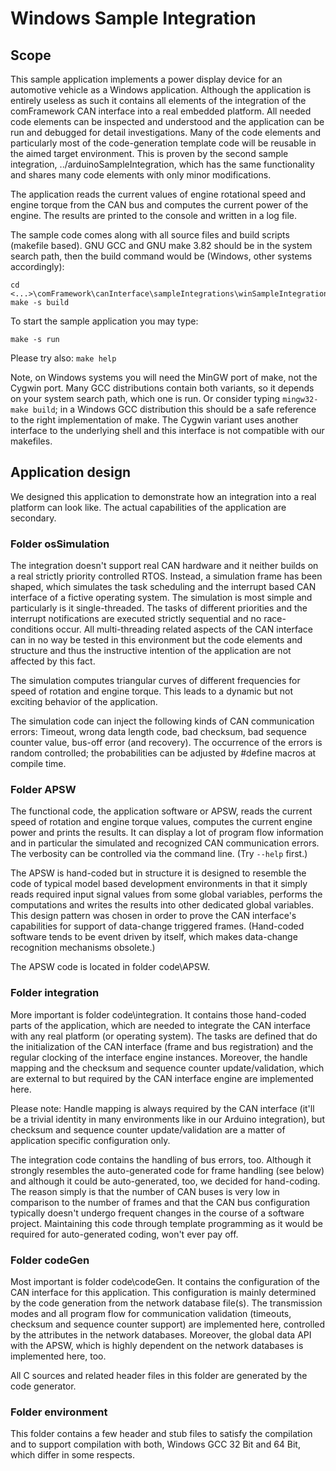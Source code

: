 # Windows Sample Integration

## Scope

This sample application implements a power display device for an
automotive vehicle as a Windows application. Although the application is
entirely useless as such it contains all elements of the integration of
the comFramework CAN interface into a real embedded platform. All needed
code elements can be inspected and understood and the application can be
run and debugged for detail investigations. Many of the code elements and
particularly most of the code-generation template code will be reusable in
the aimed target environment. This is proven by the second sample
integration, ../arduinoSampleIntegration, which has the same functionality
and shares many code elements with only minor modifications.

The application reads the current values of engine rotational speed
and engine torque from the CAN bus and computes the current power of the
engine. The results are printed to the console and written in a log file.

The sample code comes along with all source files and build scripts
(makefile based). GNU GCC and GNU make 3.82 should be in the system
search path, then the build command would be (Windows, other systems
accordingly):

    cd <...>\comFramework\canInterface\sampleIntegrations\winSampleIntegration
    make -s build

To start the sample application you may type:

    make -s run

Please try also: `make help`

Note, on Windows systems you will need the MinGW port of make, not the
Cygwin port. Many GCC distributions contain both variants, so it depends
on your system search path, which one is run. Or consider typing
`mingw32-make build`; in a Windows GCC distribution this should be a safe
reference to the right implementation of make. The Cygwin variant uses
another interface to the underlying shell and this interface is not
compatible with our makefiles.


## Application design

We designed this application to demonstrate how an integration into a real
platform can look like. The actual capabilities of the application are
secondary.

### Folder osSimulation

The integration doesn't support real CAN hardware and it neither builds on
a real strictly priority controlled RTOS. Instead, a simulation frame has
been shaped, which simulates the task scheduling and the interrupt based
CAN interface of a fictive operating system. The simulation is most simple
and particularly is it single-threaded. The tasks of different priorities
and the interrupt notifications are executed strictly sequential and no
race-conditions occur. All multi-threading related aspects of the CAN
interface can in no way be tested in this environment but the code elements
and structure and thus the instructive intention of the application are
not affected by this fact.

The simulation computes triangular curves of different frequencies for
speed of rotation and engine torque. This leads to a dynamic but not
exciting behavior of the application.

The simulation code can inject the following kinds of CAN communication
errors: Timeout, wrong data length code, bad checksum, bad sequence
counter value, bus-off error (and recovery). The occurrence of the errors is
random controlled; the probabilities can be adjusted by #define macros at
compile time.

### Folder APSW

The functional code, the application software or APSW, reads the current
speed of rotation and engine torque values, computes the current engine
power and prints the results. It can display a lot of program flow
information and in particular the simulated and recognized CAN
communication errors. The verbosity can be controlled via the command
line. (Try `--help` first.)

The APSW is hand-coded but in structure it is designed to resemble the
code of typical model based development environments in that it simply
reads required input signal values from some global variables, performs
the computations and writes the results into other dedicated global
variables. This design pattern was chosen in order to prove the CAN
interface's capabilities for support of data-change triggered frames.
(Hand-coded software tends to be event driven by itself, which makes
data-change recognition mechanisms obsolete.)

The APSW code is located in folder code\\APSW.

### Folder integration

More important is folder code\\integration. It contains those hand-coded
parts of the application, which are needed to integrate the CAN interface
with any real platform (or operating system). The tasks are defined that
do the initialization of the CAN interface (frame and bus registration)
and the regular clocking of the interface engine instances. Moreover, the
handle mapping and the checksum and sequence counter update/validation,
which are external to but required by the CAN interface engine are
implemented here.

Please note: Handle mapping is always required by the CAN interface
(it'll be a trivial identity in many environments like in our Arduino
integration), but checksum and sequence counter update/validation are a
matter of application specific configuration only.

The integration code contains the handling of bus errors, too. Although it
strongly resembles the auto-generated code for frame handling (see below)
and although it could be auto-generated, too, we decided for hand-coding.
The reason simply is that the number of CAN buses is very low in
comparison to the number of frames and that the CAN bus configuration
typically doesn't undergo frequent changes in the course of a software
project. Maintaining this code through template programming as it would be
required for auto-generated coding, won't ever pay off.

### Folder codeGen

Most important is folder code\\codeGen. It contains the configuration of
the CAN interface for this application. This configuration is mainly
determined by the code generation from the network database file(s). The
transmission modes and all program flow for communication validation
(timeouts, checksum and sequence counter support) are implemented here,
controlled by the attributes in the network databases. Moreover, the
global data API with the APSW, which is highly dependent on the network
databases is implemented here, too.

All C sources and related header files in this folder are generated by the
code generator.

### Folder environment

This folder contains a few header and stub files to satisfy the
compilation and to support compilation with both, Windows GCC 32 Bit and
64 Bit, which differ in some respects.
